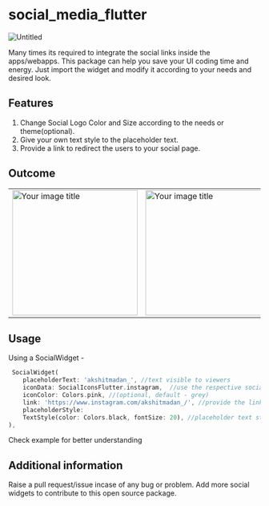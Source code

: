 # social_media_flutter

![Untitled](https://raw.githubusercontent.com/akmadan/social_media_flutter/master/.github/images/banner.png)

Many times its required to integrate the social links inside the apps/webapps. This package can help you save your UI coding time and energy. Just import the widget and modify it according to your needs and desired look.

## Features

1. Change Social Logo Color and Size according to the needs or theme(optional). 
2. Give your own text style to the placeholder text. 
3. Provide a link to redirect the users to your social page. 



## Outcome 
<table>
<tr>
<td>

<img src="https://raw.githubusercontent.com/akmadan/social_media_flutter/master/.github/images/colored.png" alt="Your image title" width="250"/>

<!-- ![Untitled](https://raw.githubusercontent.com/akmadan/social_media_flutter/master/.github/images/colored.png) -->

</td>
<td>

<img src="https://raw.githubusercontent.com/akmadan/social_media_flutter/master/.github/images/greyish.png" alt="Your image title" width="250"/>

</td>
</tr>
</table>


## Usage

Using a SocialWidget - 

```dart
 SocialWidget(
    placeholderText: 'akshitmadan_', //text visible to viewers
    iconData: SocialIconsFlutter.instagram,  //use the respective social logo
    iconColor: Colors.pink, //(optional, default - grey)
    link: 'https://www.instagram.com/akshitmadan_/', //provide the link
    placeholderStyle:
    TextStyle(color: Colors.black, fontSize: 20), //placeholder text style
),
```

Check example for better understanding
## Additional information

Raise a pull request/issue incase of any bug or problem. 
Add more social widgets to contribute to this open source package.
